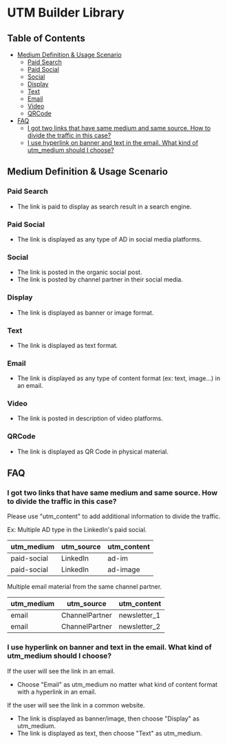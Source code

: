 # UTM Builder Library  <!-- omit in toc -->

## Table of Contents <!-- omit in toc -->
- [Medium Definition & Usage Scenario](#medium-definition--usage-scenario)
  - [Paid Search](#paid-search)
  - [Paid Social](#paid-social)
  - [Social](#social)
  - [Display](#display)
  - [Text](#text)
  - [Email](#email)
  - [Video](#video)
  - [QRCode](#qrcode)
- [FAQ](#faq)
  - [I got two links that have same medium and same source. How to divide the traffic in this case?](#i-got-two-links-that-have-same-medium-and-same-source-how-to-divide-the-traffic-in-this-case)
  - [I use hyperlink on banner and text in the email. What kind of utm_medium should I choose?](#i-use-hyperlink-on-banner-and-text-in-the-email-what-kind-of-utm_medium-should-i-choose)

## Medium Definition & Usage Scenario

### Paid Search
- The link is paid to display as search result in a search engine.

### Paid Social
- The link is displayed as any type of AD in social media platforms.

### Social
- The link is posted in the organic social post.
- The link is posted by channel partner in their social media. 

### Display
- The link is displayed as banner or image format.

### Text
- The link is displayed as text format.

### Email
- The link is displayed as any type of content format (ex: text, image...) in an email.

### Video
- The link is posted in description of video platforms.

### QRCode
- The link is displayed as QR Code in physical material.

## FAQ

### I got two links that have same medium and same source. How to divide the traffic in this case?

Please use "utm_content" to add additional information to divide the traffic.

Ex: Multiple AD type in the LinkedIn's paid social.

| utm_medium  | utm_source | utm_content |
| ----------- | ---------- | ----------- |
| paid-social | LinkedIn   | ad-im       |
| paid-social | LinkedIn   | ad-image    |

Multiple email material from the same channel partner.

| utm_medium | utm_source     | utm_content  |
| ---------- | -------------- | ------------ |
| email      | ChannelPartner | newsletter_1 |
| email      | ChannelPartner | newsletter_2 |

### I use hyperlink on banner and text in the email. What kind of utm_medium should I choose?

If the user will see the link in an email.
- Choose "Email" as utm_medium no matter what kind of content format with a hyperlink in an email.

If the user will see the link in a common website.
- The link is displayed as banner/image, then choose "Display" as utm_medium.
- The link is displayed as text, then choose "Text" as utm_medium.
